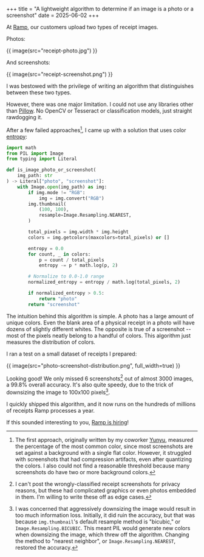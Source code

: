 +++
title = "A lightweight algorithm to determine if an image is a photo or a screenshot"
date = 2025-06-02
+++

At [Ramp](https://ramp.com/), our customers upload two types of receipt images.

Photos:

{{ image(src="receipt-photo.jpg") }}

And screenshots:

{{ image(src="receipt-screenshot.png") }}

I was bestowed with the privilege of writing an algorithm that distinguishes between these two types.

However, there was one major limitation. I could not use any libraries other than [Pillow](https://pypi.org/project/pillow/). No OpenCV or Tesseract or classification models, just straight rawdogging it.

After a few failed approaches[^1], I came up with a solution that uses color [entropy](<https://en.wikipedia.org/wiki/Entropy_(information_theory)>):

```python
import math
from PIL import Image
from typing import Literal

def is_image_photo_or_screenshot(
    img_path: str
) -> Literal["photo", "screenshot"]:
    with Image.open(img_path) as img:
        if img.mode != "RGB":
            img = img.convert("RGB")
        img.thumbnail(
            (100, 100),
            resample=Image.Resampling.NEAREST,
        )

        total_pixels = img.width * img.height
        colors = img.getcolors(maxcolors=total_pixels) or []

        entropy = 0.0
        for count, _ in colors:
            p = count / total_pixels
            entropy -= p * math.log(p, 2)

        # Normalize to 0.0-1.0 range
        normalized_entropy = entropy / math.log(total_pixels, 2)

        if normalized_entropy > 0.5:
            return "photo"
        return "screenshot"
```

The intuition behind this algorithm is simple. A photo has a large amount of unique colors. Even the blank area of a physical receipt in a photo will have dozens of slightly different whites. The opposite is true of a screenshot -- most of the pixels neatly belong to a handful of colors. This algorithm just measures the distribution of colors.

I ran a test on a small dataset of receipts I prepared:

{{ image(src="photo-screenshot-distribution.png", full_width=true) }}

Looking good! We only missed 6 screenshots[^2] out of almost 3000 images, a 99.8% overall accuracy. It's also quite speedy, due to the trick of downsizing the image to 100x100 pixels[^3].

I quickly shipped this algorithm, and it now runs on the hundreds of millions of receipts Ramp processes a year.

If this sounded interesting to you, [Ramp is hiring](https://ramp.com/careers)!

[^1]: The first approach, originally written by my coworker [Yunyu](https://x.com/yunyu_l), measured the percentage of the most common color, since most screenshots are set against a background with a single flat color. However, it struggled with screenshots that had compression artifacts, even after quantizing the colors. I also could not find a reasonable threshold because many screenshots do have two or more background colors. 

[^2]: I can't post the wrongly-classified receipt screenshots for privacy reasons, but these had complicated graphics or even photos embedded in them. I'm willing to write these off as edge cases.

[^3]: I was concerned that aggressively downsizing the image would result in too much information loss. Initially, it did ruin the accuracy, but that was because `img.thumbnail`'s default resample method is "bicubic," or `Image.Resampling.BICUBIC`. This meant PIL would generate new colors when downsizing the image, which threw off the algorithm. Changing the method to "nearest neighbor", or `Image.Resampling.NEAREST`, restored the accuracy.
